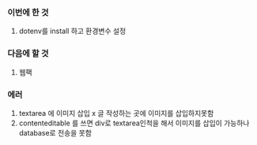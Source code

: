 ### 이번에 한 것

1. dotenv를 install 하고 환경변수 설정

### 다음에 할 것

1. 웹팩

### 에러

1. textarea 에 이미지 삽입 x 글 작성하는 곳에 이미지를 삽입하지못함
2. contenteditable 를 쓰면 div로 textarea인척을 해서 이미지를 삽입이 가능하나 database로 전송을 못함
